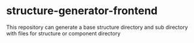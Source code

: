 # structure-generator-frontend

This repository can generate a base structure directory and sub directory with files for structure or component directory
